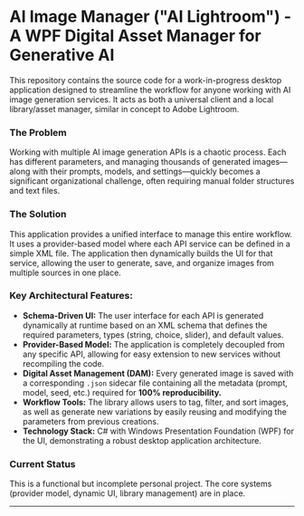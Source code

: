 # AI Image Manager ("AI Lightroom") - A WPF Digital Asset Manager for Generative AI

This repository contains the source code for a work-in-progress desktop application designed to streamline the workflow for anyone working with AI image generation services. It acts as both a universal client and a local library/asset manager, similar in concept to Adobe Lightroom.

### The Problem

Working with multiple AI image generation APIs is a chaotic process. Each has different parameters, and managing thousands of generated images—along with their prompts, models, and settings—quickly becomes a significant organizational challenge, often requiring manual folder structures and text files.

### The Solution

This application provides a unified interface to manage this entire workflow. It uses a provider-based model where each API service can be defined in a simple XML file. The application then dynamically builds the UI for that service, allowing the user to generate, save, and organize images from multiple sources in one place.

### Key Architectural Features:

*   **Schema-Driven UI:** The user interface for each API is generated dynamically at runtime based on an XML schema that defines the required parameters, types (string, choice, slider), and default values.
*   **Provider-Based Model:** The application is completely decoupled from any specific API, allowing for easy extension to new services without recompiling the code.
*   **Digital Asset Management (DAM):** Every generated image is saved with a corresponding `.json` sidecar file containing all the metadata (prompt, model, seed, etc.) required for **100% reproducibility.**
*   **Workflow Tools:** The library allows users to tag, filter, and sort images, as well as generate new variations by easily reusing and modifying the parameters from previous creations.
*   **Technology Stack:** C# with Windows Presentation Foundation (WPF) for the UI, demonstrating a robust desktop application architecture.

### Current Status

This is a functional but incomplete personal project. The core systems (provider model, dynamic UI, library management) are in place.

---
